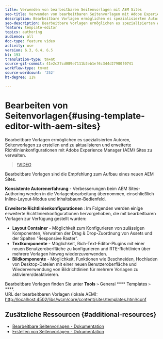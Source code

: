 ```yaml
---
title: Verwenden von bearbeitbaren Seitenvorlagen mit AEM Sites
seo-title: Verwenden von bearbeitbaren Seitenvorlagen mit Adobe Experience Manager Sites
description: Bearbeitbare Vorlagen ermöglichen es spezialisierten Autoren, Seitenvorlagen zu erstellen und zu aktualisieren und erweiterte Richtlinienkonfigurationen mit AEM Sites zu verwalten.
seo-description: Bearbeitbare Vorlagen ermöglichen es spezialisierten Autoren, Seitenvorlagen zu erstellen und zu aktualisieren und erweiterte Richtlinienkonfigurationen mit Adobe Experience Manager Sites zu verwalten.
feature: template-editor
topics: authoring
audience: all
doc-type: feature video
activity: use
version: 6.3, 6.4, 6.5
kt: 193
translation-type: tm+mt
source-git-commit: 41e2c27cd089e7111b2eb1ef6c344d27980f0741
workflow-type: tm+mt
source-wordcount: '252'
ht-degree: 11%

---
```



# Bearbeiten von Seitenvorlagen{#using-template-editor-with-aem-sites}

Bearbeitbare Vorlagen ermöglichen es spezialisierten Autoren, Seitenvorlagen zu erstellen und zu aktualisieren und erweiterte Richtlinienkonfigurationen mit Adobe Experience Manager (AEM) Sites zu verwalten.

>[!VIDEO](https://video.tv.adobe.com/v/326784/?quality=12&learn=on)

Bearbeitbare Vorlagen sind die Empfehlung zum Aufbau eines neuen AEM Sites.

**Konsistente Autorenerfahrung** - Verbesserungen beim AEM Sites-Authoring werden in die Vorlagenbearbeitung übernommen, einschließlich Inline-Layout-Modus und Inhaltsbaum-Bedienfeld.

**Erweiterte Richtlinienkonfigurationen** : Im Folgenden werden einige erweiterte Richtlinienkonfigurationen hervorgehoben, die mit bearbeitbaren Vorlagen zur Verfügung gestellt wurden:

* **Layout Container** - Möglichkeit zum Konfigurieren von zulässigen Komponenten, Verwalten der Drag &amp; Drop-Zuordnung von Assets und der Spalten &quot;Responsive Raster&quot;.
* **Textkomponente** - Möglichkeit, Rich-Text-Editor-Plugins mit einer neuen Benutzeroberfläche zu konfigurieren und RTE-Richtlinien über mehrere Vorlagen hinweg wiederzuverwenden.
* **Bildkomponente** - Möglichkeit, Funktionen wie Beschneiden, Hochladen von Desktop-Dateien mit einer neuen Benutzeroberfläche und Wiederverwendung von Bildrichtlinien für mehrere Vorlagen zu aktivieren/deaktivieren.

Bearbeitbare Vorlagen finden Sie unter **Tools** `>` General **** Templates `>` ****.\
URL der bearbeitbaren Vorlagen (lokale AEM): [http://localhost:4502/libs/wcm/core/content/sites/templates.html/conf](http://localhost:4502/libs/wcm/core/content/sites/templates.html/conf)

## Zusätzliche Ressourcen {#additional-resources}

* [Bearbeitbare Seitenvorlagen - Dokumentation](https://docs.adobe.com/content/help/en/experience-manager-65/developing/platform/templates/page-templates-editable.html)
* [Erstellen von Seitenvorlagen - Dokumentation](https://docs.adobe.com/content/help/de/experience-manager-65/authoring/siteandpage/templates.html)

